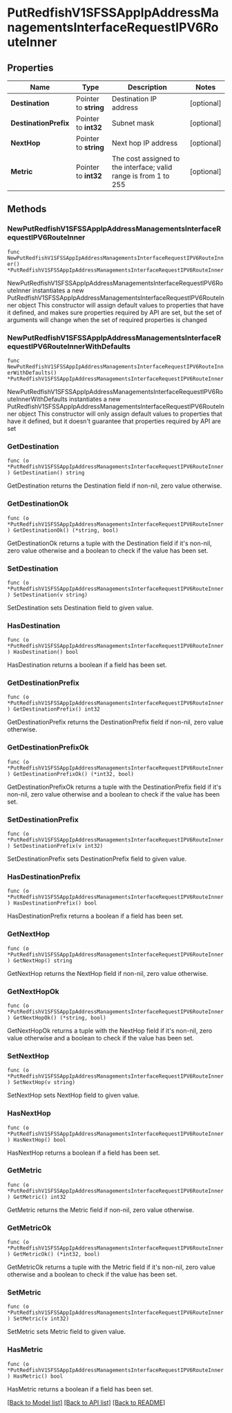 # PutRedfishV1SFSSAppIpAddressManagementsInterfaceRequestIPV6RouteInner

## Properties

Name | Type | Description | Notes
------------ | ------------- | ------------- | -------------
**Destination** | Pointer to **string** | Destination IP address | [optional] 
**DestinationPrefix** | Pointer to **int32** | Subnet mask | [optional] 
**NextHop** | Pointer to **string** | Next hop IP address | [optional] 
**Metric** | Pointer to **int32** | The cost assigned to the interface; valid range is from 1 to 255 | [optional] 

## Methods

### NewPutRedfishV1SFSSAppIpAddressManagementsInterfaceRequestIPV6RouteInner

`func NewPutRedfishV1SFSSAppIpAddressManagementsInterfaceRequestIPV6RouteInner() *PutRedfishV1SFSSAppIpAddressManagementsInterfaceRequestIPV6RouteInner`

NewPutRedfishV1SFSSAppIpAddressManagementsInterfaceRequestIPV6RouteInner instantiates a new PutRedfishV1SFSSAppIpAddressManagementsInterfaceRequestIPV6RouteInner object
This constructor will assign default values to properties that have it defined,
and makes sure properties required by API are set, but the set of arguments
will change when the set of required properties is changed

### NewPutRedfishV1SFSSAppIpAddressManagementsInterfaceRequestIPV6RouteInnerWithDefaults

`func NewPutRedfishV1SFSSAppIpAddressManagementsInterfaceRequestIPV6RouteInnerWithDefaults() *PutRedfishV1SFSSAppIpAddressManagementsInterfaceRequestIPV6RouteInner`

NewPutRedfishV1SFSSAppIpAddressManagementsInterfaceRequestIPV6RouteInnerWithDefaults instantiates a new PutRedfishV1SFSSAppIpAddressManagementsInterfaceRequestIPV6RouteInner object
This constructor will only assign default values to properties that have it defined,
but it doesn't guarantee that properties required by API are set

### GetDestination

`func (o *PutRedfishV1SFSSAppIpAddressManagementsInterfaceRequestIPV6RouteInner) GetDestination() string`

GetDestination returns the Destination field if non-nil, zero value otherwise.

### GetDestinationOk

`func (o *PutRedfishV1SFSSAppIpAddressManagementsInterfaceRequestIPV6RouteInner) GetDestinationOk() (*string, bool)`

GetDestinationOk returns a tuple with the Destination field if it's non-nil, zero value otherwise
and a boolean to check if the value has been set.

### SetDestination

`func (o *PutRedfishV1SFSSAppIpAddressManagementsInterfaceRequestIPV6RouteInner) SetDestination(v string)`

SetDestination sets Destination field to given value.

### HasDestination

`func (o *PutRedfishV1SFSSAppIpAddressManagementsInterfaceRequestIPV6RouteInner) HasDestination() bool`

HasDestination returns a boolean if a field has been set.

### GetDestinationPrefix

`func (o *PutRedfishV1SFSSAppIpAddressManagementsInterfaceRequestIPV6RouteInner) GetDestinationPrefix() int32`

GetDestinationPrefix returns the DestinationPrefix field if non-nil, zero value otherwise.

### GetDestinationPrefixOk

`func (o *PutRedfishV1SFSSAppIpAddressManagementsInterfaceRequestIPV6RouteInner) GetDestinationPrefixOk() (*int32, bool)`

GetDestinationPrefixOk returns a tuple with the DestinationPrefix field if it's non-nil, zero value otherwise
and a boolean to check if the value has been set.

### SetDestinationPrefix

`func (o *PutRedfishV1SFSSAppIpAddressManagementsInterfaceRequestIPV6RouteInner) SetDestinationPrefix(v int32)`

SetDestinationPrefix sets DestinationPrefix field to given value.

### HasDestinationPrefix

`func (o *PutRedfishV1SFSSAppIpAddressManagementsInterfaceRequestIPV6RouteInner) HasDestinationPrefix() bool`

HasDestinationPrefix returns a boolean if a field has been set.

### GetNextHop

`func (o *PutRedfishV1SFSSAppIpAddressManagementsInterfaceRequestIPV6RouteInner) GetNextHop() string`

GetNextHop returns the NextHop field if non-nil, zero value otherwise.

### GetNextHopOk

`func (o *PutRedfishV1SFSSAppIpAddressManagementsInterfaceRequestIPV6RouteInner) GetNextHopOk() (*string, bool)`

GetNextHopOk returns a tuple with the NextHop field if it's non-nil, zero value otherwise
and a boolean to check if the value has been set.

### SetNextHop

`func (o *PutRedfishV1SFSSAppIpAddressManagementsInterfaceRequestIPV6RouteInner) SetNextHop(v string)`

SetNextHop sets NextHop field to given value.

### HasNextHop

`func (o *PutRedfishV1SFSSAppIpAddressManagementsInterfaceRequestIPV6RouteInner) HasNextHop() bool`

HasNextHop returns a boolean if a field has been set.

### GetMetric

`func (o *PutRedfishV1SFSSAppIpAddressManagementsInterfaceRequestIPV6RouteInner) GetMetric() int32`

GetMetric returns the Metric field if non-nil, zero value otherwise.

### GetMetricOk

`func (o *PutRedfishV1SFSSAppIpAddressManagementsInterfaceRequestIPV6RouteInner) GetMetricOk() (*int32, bool)`

GetMetricOk returns a tuple with the Metric field if it's non-nil, zero value otherwise
and a boolean to check if the value has been set.

### SetMetric

`func (o *PutRedfishV1SFSSAppIpAddressManagementsInterfaceRequestIPV6RouteInner) SetMetric(v int32)`

SetMetric sets Metric field to given value.

### HasMetric

`func (o *PutRedfishV1SFSSAppIpAddressManagementsInterfaceRequestIPV6RouteInner) HasMetric() bool`

HasMetric returns a boolean if a field has been set.


[[Back to Model list]](../README.md#documentation-for-models) [[Back to API list]](../README.md#documentation-for-api-endpoints) [[Back to README]](../README.md)


